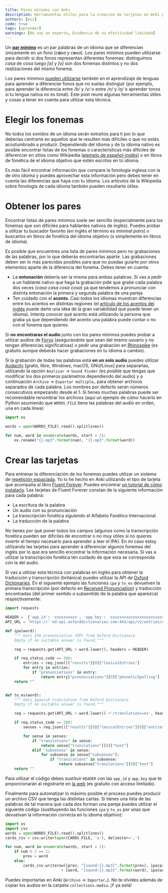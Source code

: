 ```yaml
---
title: Pares mínimos con Anki
description: Herramientas útiles para la creación de tarjetas en Anki para pares mínimos
authors: [psi]
code: true
tags: [aprender]
warnings: [No soy un experto, Evidencia de su efectividad limitada]
---
```


Un [**par mínimo**](https://en.wikipedia.org/wiki/Minimal_pair) es un par palabras de un idioma que se diferencian únicamente en un fono (*c**a**sa* y *c**o**sa*). Los pares mínimos pueden utilizarse para decidir si dos fonos representan diferentes fonemas: distinguimos *casa* de *cosa* luego *[a]* y *[o]* son dos fonemas distintos y no dos realizaciones del mismo fonema.

Los pares mínimos [pueden utilizarse](https://pdfs.semanticscholar.org/072f/f0f0262f092809945f65fd686191a02345cf.pdf?_ga=2.69236761.829640605.1493754174-1497914744.1493754174) también en el aprendizaje de lenguas para aprender a diferenciar fonos que no suelas distinguir (por ejemplo, para aprender la diferencia entre */b/* y */v/* o entre */n/* y */ŋ/* o aprender tonos si tu lengua nativa no es tonal). Este post reune algunas herramientas útiles y cosas a tener en cuenta para utilizar esta técnica.

# Elegir los fonemas

No todos los sonidos de un idioma serán extraños para ti por lo que deberías centrarte en aquellos que te resulten más difíciles o que no estés acostumbrado a producir. Dependiendo del idioma y de tu idioma nativo es posible encontrar listas de los fonemas o características más difíciles de diferenciar en sitios como Wikipedia ([ejemplo de español-inglés](https://en.wikipedia.org/wiki/Non-native_pronunciations_of_English#Spanish)) o en libros de fonética de el idioma objetivo que estén escritos en tú idioma.

Es más fácil encontrar información que compare la fonología inglesa con la de otro idioma y puedes aprovechar esta información pero debes tener en cuenta las diferencias que haya con tu idioma. Los artículos de la Wikipedia sobre fonología de cada idioma también pueden resultarte útiles.

# Obtener los pares

Encontrar listas de pares mínimos suele ser sencillo (especialmente para los fonemas que son difíciles para hablantes nativos de inglés). Puedes probar a utilizar tu buscador favorito (en inglés el término es *minimal pairs*) o buscarlos en libros de fonética del idioma objetivo (o simplemente en libros de idioma).

Es posible que encuentres una lista de pares mínimos pero no grabaciones de las palabras, por lo que deberás encontrarlas aparte. Las grabaciones deben ser lo más parecidas posibles para que no puedas guiarte por otros elementos aparte de la diferencia del fonema. Debes tener en cuenta:

- La **entonación** debería ser la misma para ambas palabras. Si vas a pedir a un hablante nativo que haga la grabación pide que grabe cada palabra dos veces (*casa casa cosa cosa*) ya que tendemos a pronunciar con distinta entonación la primera y segunda palabra de una pareja
- Ten cuidado con el **acento**. Casi todos los idiomas muestran diferencias entre los acentos en distintas regiones (el [artículo de los acentos del inglés](https://en.wikipedia.org/wiki/Regional_accents_of_English) puede darte una idea de la gran variabilidad que puede tener un idioma). Intenta conocer qué acento está utilizando la persona que graba ya que dependiendo del acento una palabra puede contar o no con el fonema que quieres.

Si **no encontraras el audio** junto con los pares mínimos puedes probar a utilizar audios de [Forvo](http://www.forvo.com/) (asegurándote que sean del mismo usuario y no tengan diferencias significativas) o pedir una grabación en [Rhinospike](https://rhinospike.com/) (es gratuito aunque deberás hacer grabaciones en tu idioma a cambio).

Si la grabación de todas las palabras está **en un solo audio** puedes utilizar [Audacity](http://www.audacityteam.org/) [gratis, libre, Windows, macOS, GNU/Linux] para separarlas, utilizando la opción `Analizar` → `Sound Finder` (es posible que tengas que modificar los dos primeros parámetros dependiendo del audio) y a continuación `Archivo` → `Exportar múltiple…` para obtener archivos separados de cada palabra. Los nombres por defecto serán números consecutivos empezando desde el 1. Si tienes muchas palabras puede ser recomendable renombrar los archivos (aquí un ejemplo de cómo hacerlo en Python asumiendo que `WORDS_FILE` tiene las palabras del audio en orden, una en cada línea):

```python
import os

words = open(WORDS_FILE).read().splitlines()

for num, word in enumerate(words, start = 1):
    os.rename("{}.mp3".format(num), "{}.mp3".format(word))
```

# Crear las tarjetas

Para entrenar la diferenciación de los fonemas puedes utilizar un sistema de [repetición espaciada](/2016/07/07/repeticion-espaciada). Yo lo he hecho en Anki utilizando el tipo de tarjeta que acompaña al libro [Fluent Forever](https://fluent-forever.com). Puedes encontrar [un tutorial de cómo instalarlo](https://fluent-forever.com/gallery/). Las tarjetas de Fluent Forever constan de la siguiente información para cada palabra:

- La escritura de la palabra
- Un audio con su pronunciación
- La transcripción fonética siguiendo el Alfabeto Fonético Internacional
- La traducción de la palabra

No tienes por qué poner todos los campos (algunos como la transcripción fonética pueden ser difíciles de encontrar o no muy útiles si no quieres invertir el tiempo necesario para aprender a leer el IPA). En mí caso estoy utilizando las tarjetas para aprender a diferenciar algunos fonemas del inglés por lo que era sencillo encontrar la información necesaria. Si vas a utilizar la transcripción fonética ten cuidado de que esta se corresponda con la del audio.

Si vas a utilizar esta técnica con palabras en inglés para obtener la traducción y transcripción (británica) puedes utilizar la API de [Oxford Dictionaries](https://www.oxforddictionaries.com/). En el siguiente ejemplo las funciones `ipa` y `to_es` devuelven la primera transcripción (por defecto en [Received Pronunciation](https://en.wikipedia.org/wiki/Received_Pronunciation)) y traducción encontradas (del primer sentido o subsentido de la palabra que aparezca) respectivamente:

```python
import requests

HEADER =  {'app_id': 'xxxxxxxxxx', 'app_key': 'xxxxxxxxxxxxxxxxxxxxxxxxxxxxxxxxx'}
API_URL = 'https://''od-api.oxforddictionaries.com:443/api/v1/entries/en/'

def ipa(word):
    """ Gets IPA pronunciation (RP) from Oxford Dictionary.
    Empty if no suitable answer is found."""

    req = requests.get(API_URL + word.lower(), headers = HEADER)

    if req.status_code == 200:
        entries = req.json()["results"][0]["lexicalEntries"]
        for entry in entries:
            if "pronunciations" in entry:
                return entry["pronunciations"][0]["phoneticSpelling"]
    return ""


def to_es(word):
    """ Gets Spanish translation from Oxford Dictionary.
    Empty if no suitable answer is found."""

    req = requests.get(API_URL + word.lower() +'/translations=es', headers = HEADER)

    if req.status_code == 200:
        senses = req.json()["results"][0]["lexicalEntries"][0]["entries"][0]["senses"]

        for sense in senses:
            if "translations" in sense:
                return sense["translations"][0]["text"]
            elif "subsenses" in sense:
                for subsense in sense["subsenses"]:
                    if "translations" in subsense:
                        return subsense["translations"][0]["text"]
    return ""
```

Para utilizar el código debes sustituir `HEADER` con las `app_id` y `app_key` que te proporcionarán al registrarte en [la web](https://developer.oxforddictionaries.com/documentation) (es gratuito con acceso limitado).

Finalmente para automatizar lo máximo posible el proceso puedes producir un archivo CSV que tenga las distintas cartas. Si tienes una lista de las palabras de tal manera que cada dos forman una pareja puedes utilizar el siguiente código (sustituyendo las funciones `ipa` y `to_es` por unas que devuelvan la información correcta en tu idioma objetivo):

```python
import os
import csv
words = open(WORDS_FILE).read().splitlines()
cards_csv = csv.writer(open(CARDS_FILE, 'a'), delimiter=',')

for num, word in enumerate(words, start = 1):
    if num % 2 == 1:
        prev = word
    else:
        cards_csv.writerow([prev, "[sound:{}.mp3]".format(prev), ipa(prev), to_es(prev)]
                         + [word, "[sound:{}.mp3]".format(word), ipa(word), to_es(word)])
```

Puedes importarlas en Anki (`Archivo` → `Importar…`). No te olvides además de copiar los audios en la carpeta `collections.media`. ¡Y ya está!
